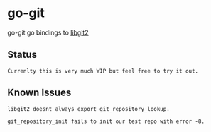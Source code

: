 go-git
=============

go-git go bindings to [libgit2](http://libgit2.github.com/)

Status
-------
    Currenlty this is very much WIP but feel free to try it out.

Known Issues
-------
	libgit2 doesnt always export git_repository_lookup.

	git_repository_init fails to init our test repo with error -8.
